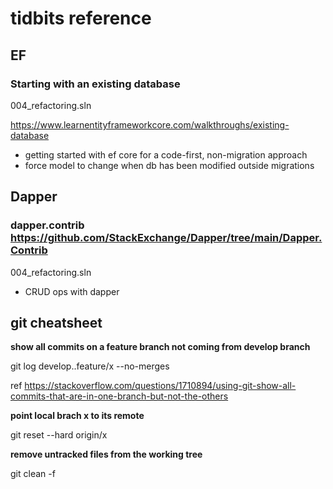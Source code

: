 # tidbits reference

## EF

### Starting with an existing database

004_refactoring.sln

https://www.learnentityframeworkcore.com/walkthroughs/existing-database
- getting started with ef core for a code-first, non-migration approach
- force model to change when db has been modified outside migrations

## Dapper

### dapper.contrib https://github.com/StackExchange/Dapper/tree/main/Dapper.Contrib

004_refactoring.sln

- CRUD ops with dapper

## git cheatsheet

**show all commits on a feature branch not coming from develop branch**

git log develop..feature/x --no-merges

ref https://stackoverflow.com/questions/1710894/using-git-show-all-commits-that-are-in-one-branch-but-not-the-others

**point local brach x to its remote**

git reset --hard origin/x

**remove untracked files from the working tree**

git clean -f <path>
